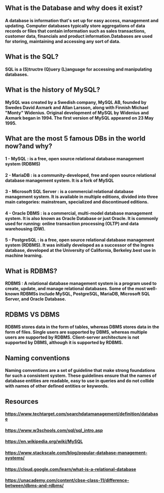 ## What is the Database and why does it exist?


#### A database is information that's set up for easy access, management and updating. Computer databases typically store aggregations of data records or files that contain information such as sales transactions, customer data, financials and product information.Databases are used for storing, maintaining and accessing any sort of data.

## What is the SQL?


#### SQL is a (S)tructre (Q)uery (L)anguage for accessing and manipulating databases.

## What is the history of MySQL?


#### MySQL was created by a Swedish company, MySQL AB, founded by Swedes David Axmark and Allan Larsson, along with Finnish Michael "Monty" Widenius. Original development of MySQL by Widenius and Axmark began in 1994. The first version of MySQL appeared on 23 May 1995.

## What are the most 5 famous DBs in the world now?and why?


#### 1 - MySQL : is a free, open source relational database management system (RDBMS)
#### 2 - MariaDB : is a community-developed, free and open source relational database management system. It is a fork of MySQL
#### 3 - Microsoft SQL Server : is a commercial relational database management system. It is available in multiple editions, divided into three main categories: mainstream, specialized and discontinued editions.
#### 4 - Oracle DBMS : is a commercial, multi-model database management system. It is also known as Oracle Database or just Oracle. It is commonly used for running: online transaction processing (OLTP) and data warehousing (DW).
#### 5 - PostgreSQL : is a free, open source relational database management system (RDBMS). It was initially developed as a successor of the Ingres database, developed at the University of California, Berkeley.best use in machine learning.

## What is RDBMS?


#### RDBMS : A relational database management system is a program used to create, update, and manage relational databases. Some of the most well-known RDBMSs include MySQL, PostgreSQL, MariaDB, Microsoft SQL Server, and Oracle Database.

## RDBMS VS DBMS


#### RDBMS stores data in the form of tables, whereas DBMS stores data in the form of files. Single users are supported by DBMS, whereas multiple users are supported by RDBMS. Client-server architecture is not supported by DBMS, although it is supported by RDBMS.

## Naming conventions


#### Naming conventions are a set of guideline that make strong foundations for such a consistent system. These guidelines ensure that the names of database entities are readable, easy to use in queries and do not collide with names of other defined entities or keywords.




## Resources
#### https://www.techtarget.com/searchdatamanagement/definition/database

#### https://www.w3schools.com/sql/sql_intro.asp

#### https://en.wikipedia.org/wiki/MySQL

#### https://www.stackscale.com/blog/popular-database-management-systems/

#### https://cloud.google.com/learn/what-is-a-relational-database

#### https://unacademy.com/content/cbse-class-11/difference-between/dbms-and-rdbms/
